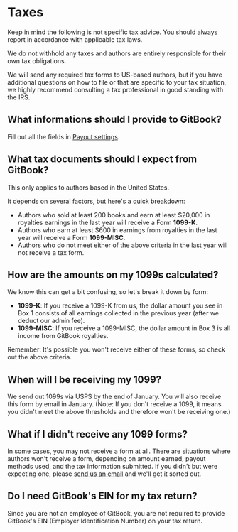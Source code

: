 # Taxes

Keep in mind the following is not specific tax advice. You should always report in accordance with applicable tax laws.

We do not withhold any taxes and authors are entirely responsible for their own tax obligations.

We will send any required tax forms to US-based authors, but if you have additional questions on how to file or that are specific to your tax situation, we highly recommend consulting a tax professional in good standing with the IRS.

## What informations should I provide to GitBook?

Fill out all the fields in [Payout settings](https://www.gitbook.com/settings/recipient).

## What tax documents should I expect from GitBook?

This only applies to authors based in the United States.

It depends on several factors, but here's a quick breakdown:

* Authors who sold at least 200 books and earn at least $20,000 in royalties earnings in the last year will receive a Form **1099-K**.
* Authors who earn at least $600 in earnings from royalties in the last year will receive a Form **1099-MISC**.
* Authors who do not meet either of the above criteria in the last year will not receive a tax form.

## How are the amounts on my 1099s calculated?

We know this can get a bit confusing, so let's break it down by form:

* **1099-K**: If you receive a 1099-K from us, the dollar amount you see in Box 1 consists of all earnings collected in the previous year \(after we deduct our admin fee\).
* **1099-MISC**: If you receive a 1099-MISC, the dollar amount in Box 3 is all income from GitBook royalties.

Remember: It's possible you won't receive either of these forms, so check out the above criteria.

## When will I be receiving my 1099?

We send out 1099s via USPS by the end of January. You will also receive this form by email in January. \(Note: If you don't receive a 1099, it means you didn't meet the above thresholds and therefore won't be receiving one.\)

## What if I didn't receive any 1099 forms?

In some cases, you may not receive a form at all. There are situations where authors won't receive a form, depending on amount earned, payout methods used, and the tax information submitted. If you didn't but were expecting one, please [send us an email](https://www.gitbook.com/contact) and we'll get it sorted out.

## Do I need GitBook's EIN for my tax return?

Since you are not an employee of GitBook, you are not required to provide GitBook's EIN \(Employer Identification Number\) on your tax return.

